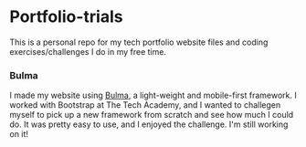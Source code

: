 # Portfolio-trials
This is a personal repo for my tech portfolio website files and coding exercises/challenges I do in my free time.

### Bulma
I made my website using [Bulma](https://bulma.io/), a light-weight and mobile-first framework. I worked with Bootstrap at The Tech Academy, and I wanted to challegen myself to pick up a new framework from scratch and see how much I could do. It was pretty easy to use, and I enjoyed the challenge. I'm still working on it!

